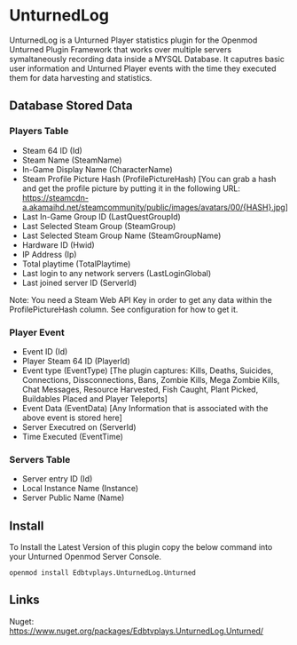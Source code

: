# UnturnedLog
UnturnedLog is a Unturned Player statistics plugin for the Openmod Unturned Plugin Framework that works over multiple servers symaltaneously recording data inside a MYSQL Database. It caputres basic user information and Unturned Player events with the time they executed them for data harvesting and statistics.

## Database Stored Data 

### Players Table
- Steam 64 ID (Id)
- Steam Name (SteamName)
- In-Game Display Name (CharacterName)
- Steam Profile Picture Hash (ProfilePictureHash) [You can grab a hash and get the profile picture by putting it in the following URL: https://steamcdn-a.akamaihd.net/steamcommunity/public/images/avatars/00/{HASH}.jpg]
- Last In-Game Group ID (LastQuestGroupId)
- Last Selected Steam Group (SteamGroup)
- Last Selected Steam Group Name (SteamGroupName)
- Hardware ID (Hwid)
- IP Address (Ip)
- Total playtime (TotalPlaytime)
- Last login to any network servers (LastLoginGlobal)
- Last joined server ID (ServerId)

Note: You need a Steam Web API Key in order to get any data within the ProfilePictureHash column. See configuration for how to get it.

### Player Event 
- Event ID (Id)
- Player Steam 64 ID (PlayerId)
- Event type (EventType) [The plugin captures: Kills, Deaths, Suicides, Connections, Dissconnections, Bans, Zombie Kills, Mega Zombie Kills, Chat Messages, Resource Harvested, Fish Caught, Plant Picked, Buildables Placed and Player Teleports]
- Event Data (EventData) [Any Information that is associated with the above event is stored here]
- Server Executred on (ServerId) 
- Time Executed (EventTime)

### Servers Table 
- Server entry ID (Id)
- Local Instance Name (Instance)
- Server Public Name (Name)

## Install 

To Install the Latest Version of this plugin copy the below command into your Unturned Openmod Server Console.

`openmod install Edbtvplays.UnturnedLog.Unturned`

## Links
Nuget: https://www.nuget.org/packages/Edbtvplays.UnturnedLog.Unturned/
